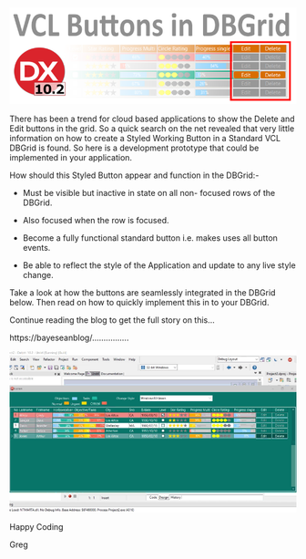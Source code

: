 ![](media/e0580eb28407e25444538bf8ce0d950f.png)

There has been a trend for cloud based applications to show the Delete and Edit
buttons in the grid. So a quick search on the net revealed that very little
information on how to create a Styled Working Button in a Standard VCL DBGrid is
found. So here is a development prototype that could be implemented in your
application.

How should this Styled Button appear and function in the DBGrid:-

-   Must be visible but inactive in state on all non- focused rows of the
    DBGrid.

-   Also focused when the row is focused.

-   Become a fully functional standard button i.e. makes uses all button events.

-   Be able to reflect the style of the Application and update to any live style
    change.

Take a look at how the buttons are seamlessly integrated in the DBGrid below.
Then read on how to quickly implement this in to your DBGrid.

Continue reading the blog to get the full story on this…

https://bayeseanblog/................

![](media/276fe3929a8ce514a120bc0480139af2.gif)

Happy Coding

Greg
